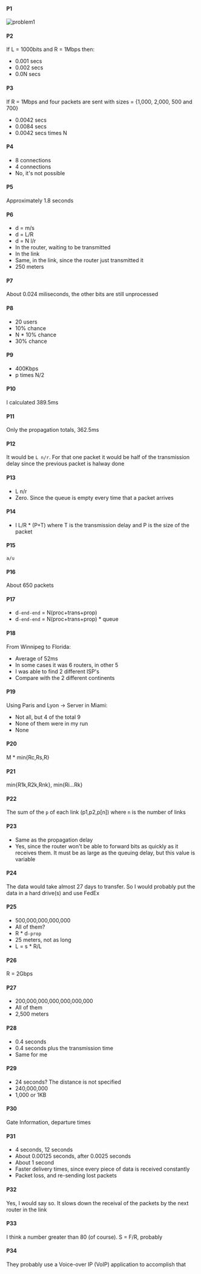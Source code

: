 #### P1
![problem1](https://github.com/jonathantorres/cn/blob/master/ch1/img/p1.jpg)

#### P2
If L = 1000bits and R = 1Mbps then:
- 0.001 secs
- 0.002 secs
- 0.0N secs

#### P3
If R = 1Mbps and four packets are sent with sizes = {1,000, 2,000, 500 and 700}
- 0.0042 secs
- 0.0084 secs
- 0.0042 secs times N

#### P4
- 8 connections
- 4 connections
- No, it's not possible

#### P5
Approximately 1.8 seconds

#### P6
- d = m/s
- d = L/R
- d = N l/r
- In the router, waiting to be transmitted
- In the link
- Same, in the link, since the router just transmitted it
- 250 meters

#### P7
About 0.024 miliseconds, the other bits are still unprocessed

#### P8
- 20 users
- 10% chance
- N * 10% chance
- 30% chance

#### P9
- 400Kbps
- p times N/2

#### P10
I calculated 389.5ms

#### P11
Only the propagation totals, 362.5ms

#### P12
It would be `L n/r`. For that one packet it would be half of the transmission delay since the previous packet is halway done

#### P13
- L n/r
- Zero. Since the queue is empty every time that a packet arrives

#### P14
- I L/R * (P+T) where T is the transmission delay and P is the size of the packet

#### P15
`a/u`

#### P16
About 650 packets

#### P17
- d`-end-end` = N(proc+trans+prop)
- d`-end-end` = N(proc+trans+prop) * queue

#### P18
From Winnipeg to Florida:
- Average of 52ms
- In some cases it was 6 routers, in other 5
- I was able to find 2 different ISP's
- Compare with the 2 different continents

#### P19
Using Paris and Lyon -> Server in Miami:
- Not all, but 4 of the total 9
- None of them were in my run
- None

#### P20
M * min{Rc,Rs,R}

#### P21
min{R1k,R2k,Rnk}, min{Ri...Rk}

#### P22
The sum of the `p` of each link (p1,p2,p[n]) where `n` is the number of links

#### P23
- Same as the propagation delay
- Yes, since the router won't be able to forward bits as quickly as it receives them. It must be as large as the queuing delay, but this value is variable

#### P24
The data would take almost 27 days to transfer. So I would probably put the data in a hard drive(s) and use FedEx

#### P25
- 500,000,000,000,000
- All of them?
- R * d`-prop`
- 25 meters, not as long
- L = s * R/L

#### P26
R = 2Gbps

#### P27
- 200,000,000,000,000,000,000
- All of them
- 2,500 meters

#### P28
- 0.4 seconds
- 0.4 seconds plus the transmission time
- Same for me

#### P29
- 24 seconds? The distance is not specified
- 240,000,000
- 1,000 or 1KB

#### P30
Gate Information, departure times

#### P31
- 4 seconds, 12 seconds
- About 0.00125 seconds, after 0.0025 seconds
- About 1 second
- Faster delivery times, since every piece of data is received constantly
- Packet loss, and re-sending lost packets

#### P32
Yes, I would say so. It slows down the receival of the packets by the next router in the link

#### P33
I think a number greater than 80 (of course). S = F/R, probably

#### P34
They probably use a Voice-over IP (VoIP) application to accomplish that
